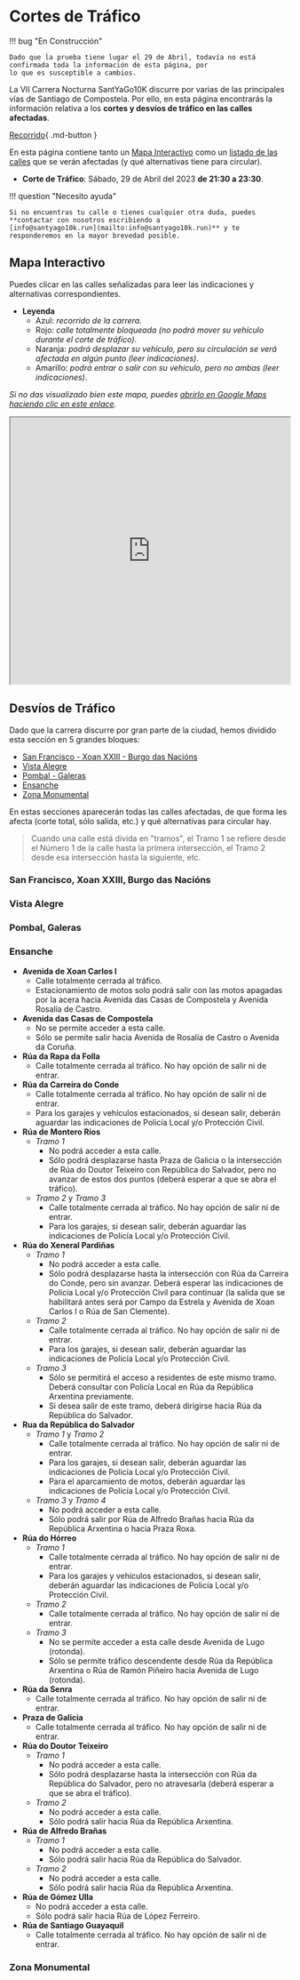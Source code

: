 # Cortes de Tráfico

!!! bug "En Construcción"

    Dado que la prueba tiene lugar el 29 de Abril, todavía no está confirmada toda la información de esta página, por
    lo que es susceptible a cambios.

La VII Carrera Nocturna SantYaGo10K discurre por varias de las principales vías de Santiago de Compostela. Por ello,
en esta página encontrarás la información relativa a los **cortes y desvíos de tráfico en las calles afectadas**.

[Recorrido](https://2023.santyago10k.run/es/durante/recorrido){ .md-button }

En esta página contiene tanto un [Mapa Interactivo](#mapa-interactivo) como un
[listado de las calles](#desvios-de-tráfico) que se verán afectadas (y qué alternativas tiene para circular).

* **Corte de Tráfico**: Sábado, 29 de Abril del 2023 **de 21:30 a 23:30**.

!!! question "Necesito ayuda"

    Si no encuentras tu calle o tienes cualquier otra duda, puedes **contactar con nosotros escribiendo a
    [info@santyago10k.run](mailto:info@santyago10k.run)** y te responderemos en la mayor brevedad posible.

## Mapa Interactivo

Puedes clicar en las calles señalizadas para leer las indicaciones y alternativas correspondientes.

* **Leyenda**
    * Azul: _recorrido de la carrera._
    * Rojo: _calle totalmente bloqueada (no podrá mover su vehículo durante el corte de tráfico)_.
    * Naranja: _podrá desplazar su vehículo, pero su circulación se verá afectada en algún punto (leer indicaciones)_.
    * Amarillo: _podrá entrar o salir con su vehículo, pero no ambas (leer indicaciones)_.

_Si no das visualizado bien este mapa, puedes
[abrirlo en Google Maps haciendo clic en este enlace](https://www.google.com/maps/d/u/0/viewer?mid=1WBxiAONkM7468RsE0kNdyat8kuC-qlI)._

<iframe src="https://www.google.com/maps/d/u/0/embed?mid=1WBxiAONkM7468RsE0kNdyat8kuC-qlI&ehbc=2E312F" width="100%" height="480"></iframe>

## Desvíos de Tráfico

Dado que la carrera discurre por gran parte de la ciudad, hemos dividido esta sección en 5 grandes bloques:

* [San Francisco - Xoan XXIII - Burgo das Nacións](#san-francisco-xoan-xxiii-burgo-das-nacions)
* [Vista Alegre](#vista-alegre)
* [Pombal - Galeras](#pombal-galeras)
* [Ensanche](#ensanche)
* [Zona Monumental](#zona-monumental)

En estas secciones aparecerán todas las calles afectadas, de que forma les afecta (corte total, sólo salida, etc.) y
qué alternativas para circular hay.

> Cuando una calle está divida en "tramos", el Tramo 1 se refiere desde el Número 1 de la calle hasta la primera
> intersección, el Tramo 2 desde esa intersección hasta la siguiente, etc.

### San Francisco, Xoan XXIII, Burgo das Nacións

### Vista Alegre

### Pombal, Galeras

### Ensanche

* **Avenida de Xoan Carlos I**
    * Calle totalmente cerrada al tráfico.
    * Estacionamiento de motos solo podrá salir con las motos apagadas por la acera hacia Avenida das Casas de
      Compostela y Avenida Rosalía de Castro.
* **Avenida das Casas de Compostela**
    * No se permite acceder a esta calle.
    * Sólo se permite salir hacia Avenida de Rosalía de Castro o Avenida da Coruña.
* **Rúa da Rapa da Folla**
    * Calle totalmente cerrada al tráfico. No hay opción de salir ni de entrar.
* **Rúa da Carreira do Conde**
    * Calle totalmente cerrada al tráfico. No hay opción de salir ni de entrar.
    * Para los garajes y vehículos estacionados, si desean salir, deberán aguardar las indicaciones de Policía Local y/o
      Protección Civil.
* **Rúa de Montero Ríos**
    * _Tramo 1_
        * No podrá acceder a esta calle.
        * Sólo podrá desplazarse hasta Praza de Galicia o la intersección de Rúa do Doutor Teixeiro con República do
          Salvador, pero no avanzar de estos dos puntos (deberá esperar a que se abra el tráfico).
    * _Tramo 2_ y _Tramo 3_
        * Calle totalmente cerrada al tráfico. No hay opción de salir ni de entrar.
        * Para los garajes, si desean salir, deberán aguardar las indicaciones de Policía Local y/o Protección Civil.
* **Rúa do Xeneral Pardiñas**
    * _Tramo 1_
        * No podrá acceder a esta calle.
        * Sólo podrá desplazarse hasta la intersección con Rúa da Carreira do Conde, pero sin avanzar. Deberá esperar
          las indicaciones de Policía Local y/o Protección Civil para continuar (la salida que se habilitará antes será
          por Campo da Estrela y Avenida de Xoan Carlos I o Rúa de San Clemente).
    * _Tramo 2_
        * Calle totalmente cerrada al tráfico. No hay opción de salir ni de entrar.
        * Para los garajes, si desean salir, deberán aguardar las indicaciones de Policía Local y/o Protección Civil.
    * _Tramo 3_
        * Sólo se permitirá el acceso a residentes de este mismo tramo. Deberá consultar con Policía Local en Rúa da
          República Arxentina previamente.
        * Si desea salir de este tramo, deberá dirigirse hacia Rúa da República do Salvador.
* **Rua da República do Salvador**
    * _Tramo 1_ y _Tramo 2_
        * Calle totalmente cerrada al tráfico. No hay opción de salir ni de entrar.
        * Para los garajes, si desean salir, deberán aguardar las indicaciones de Policía Local y/o Protección Civil.
        * Para el aparcamiento de motos, deberán aguardar las indicaciones de Policía Local y/o Protección Civil.
    * _Tramo 3_ y _Tramo 4_
        * No podrá acceder a esta calle.
        * Sólo podrá salir por Rúa de Alfredo Brañas hacia Rúa da República Arxentina o hacia Praza Roxa.
* **Rúa do Hórreo**
    * _Tramo 1_
        * Calle totalmente cerrada al tráfico. No hay opción de salir ni de entrar.
        * Para los garajes y vehículos estacionados, si desean salir, deberán aguardar las indicaciones de Policía Local
          y/o Protección Civil.
    * _Tramo 2_
        * Calle totalmente cerrada al tráfico. No hay opción de salir ni de entrar.
    * _Tramo 3_
        * No se permite acceder a esta calle desde Avenida de Lugo (rotonda).
        * Sólo se permite tráfico descendente desde Rúa da República Arxentina o Rúa de Ramón Piñeiro hacia Avenida de
          Lugo (rotonda).
* **Rúa da Senra**
    * Calle totalmente cerrada al tráfico. No hay opción de salir ni de entrar.
* **Praza de Galicia**
    * Calle totalmente cerrada al tráfico. No hay opción de salir ni de entrar.
* **Rúa do Doutor Teixeiro**
    * _Tramo 1_
        * No podrá acceder a esta calle.
        * Sólo podrá desplazarse hasta la intersección con Rúa da República do Salvador, pero no atravesarla (deberá
          esperar a que se abra el tráfico).
    * _Tramo 2_
        * No podrá acceder a esta calle.
        * Sólo podrá salir hacia Rúa da República Arxentina.
* **Rúa de Alfredo Brañas**
    * _Tramo 1_
        * No podrá acceder a esta calle.
        * Sólo podrá salir hacia Rúa da República do Salvador.
    * _Tramo 2_
        * No podrá acceder a esta calle.
        * Sólo podrá salir hacia Rúa da República Arxentina.
* **Rúa de Gómez Ulla**
    * No podrá acceder a esta calle.
    * Sólo podrá salir hacia Rúa de López Ferreiro.
* **Rúa de Santiago Guayaquil**
    * Calle totalmente cerrada al tráfico. No hay opción de salir ni de entrar.

### Zona Monumental
